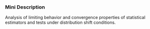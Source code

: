 ### Mini Description

Analysis of limiting behavior and convergence properties of statistical estimators and tests under distribution shift conditions.
